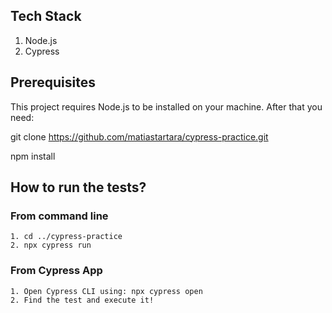## Tech Stack
1. Node.js
2. Cypress

## Prerequisites
This project requires Node.js to be installed on your machine. After that you need:

git clone https://github.com/matiastartara/cypress-practice.git

npm install

## How to run the tests?
### From command line
````shell
1. cd ../cypress-practice
2. npx cypress run
````

### From Cypress App
````shell
1. Open Cypress CLI using: npx cypress open
2. Find the test and execute it!
````